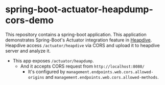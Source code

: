 # spring-boot-actuator-heapdump-cors-demo

This repository contains a spring-boot application.
This application demonstrates Spring-Boot's Actuator integration feature in [Heapdive](https://github.com/heapdive/heapdive).
Heapdive access `/actuator/heapdive` via CORS and upload it to heapdive server and analyze it.

- This app exposes `/actuator/heapdump`.
  - And it accepts CORS request from `http://localhost:8080/`
    - It's configured by `management.endpoints.web.cors.allowed-origins` and `management.endpoints.web.cors.allowed-methods`.
  
